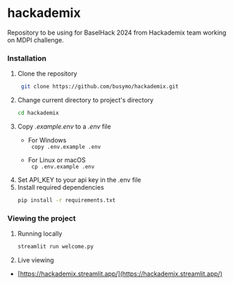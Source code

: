 # hackademix
Repository to be using for BaselHack 2024 from Hackademix team working on MDPI challenge.

### Installation

1. Clone the repository
   ```bash
    git clone https://github.com/busymo/hackademix.git
   ```
2. Change current directory to project's directory
    ```bash
    cd hackademix
    ```
3. Copy *.example.env* to a *.env* file
    - For Windows <br />
      ``` copy .env.example .env```

    - For Linux or macOS <br />
      ``` cp .env.example .env```
4. Set API_KEY to your api key in the .env file
5. Install required dependencies
    ```bash
    pip install -r requirements.txt
    ```
   
### Viewing the project
1. Running locally
    ```bash
    streamlit run welcome.py
    ```
2. Live viewing
*  [https://hackademix.streamlit.app/](https://hackademix.streamlit.app/) 
